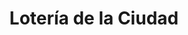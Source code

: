 ---
title: "Lotería de la Ciudad"
url: /ciudad-autonoma-de-buenos-aires/loteria-de-la-ciudad-avenida-pedro-goyena/
shop: lotería
---